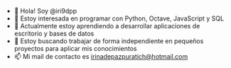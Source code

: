 - 👋 Hola! Soy @iri9dpp
- 👀 Estoy interesada en programar con Python, Octave, JavaScript y SQL
- 🌱 Actualmente estoy aprendiendo a desarrollar aplicaciones de escritorio y bases de datos
- 💞️ Estoy buscando trabajar de forma independiente en pequeños proyectos para aplicar mis conocimientos
- 📫 Mi mail de contacto es irinadepazpuratich@hotmail.com

<!---
iri9dpp/iri9dpp is a ✨ special ✨ repository because its `README.md` (this file) appears on your GitHub profile.
You can click the Preview link to take a look at your changes.
--->
